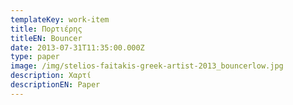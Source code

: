 ```yaml
---
templateKey: work-item
title: Πορτιέρης
titleEN: Bouncer
date: 2013-07-31T11:35:00.000Z
type: paper
image: /img/stelios-faitakis-greek-artist-2013_bouncerlow.jpg
description: Χαρτί
descriptionEN: Paper
---
```

